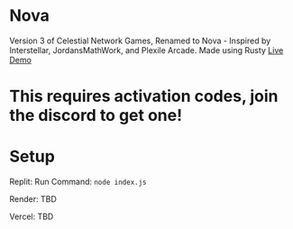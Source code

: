 # Nova
Version 3 of Celestial Network Games, Renamed to Nova - Inspired by Interstellar, JordansMathWork, and Plexile Arcade. Made using Rusty
<a href="//nova-network.fr.to">Live Demo</a>
# This requires activation codes, join the discord to get one!

# Setup
Replit:
Run Command: ` node index.js `

Render:
TBD

Vercel:
TBD
